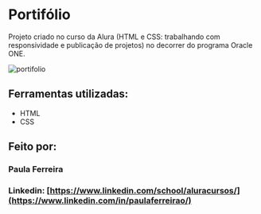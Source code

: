 # Portifólio
Projeto criado no curso da Alura (HTML e CSS: trabalhando com responsividade e publicação de projetos) no decorrer do programa Oracle ONE.

![portifolio](https://github.com/user-attachments/assets/db7195a0-8a1e-41a5-93a1-c7b063eec1af)

## Ferramentas utilizadas:

* HTML
* CSS

## Feito por:

### Paula Ferreira

### Linkedin: [https://www.linkedin.com/school/aluracursos/](https://www.linkedin.com/in/paulaferreirao/)

